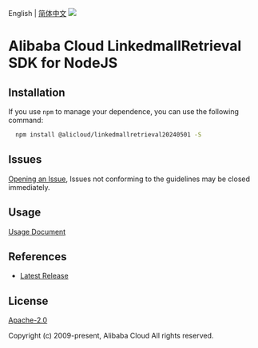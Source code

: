 English | [简体中文](README-CN.md)
![](https://aliyunsdk-pages.alicdn.com/icons/AlibabaCloud.svg)

# Alibaba Cloud LinkedmallRetrieval SDK for NodeJS

## Installation
If you use `npm` to manage your dependence, you can use the following command:

```sh
  npm install @alicloud/linkedmallretrieval20240501 -S
```

## Issues
[Opening an Issue](https://github.com/aliyun/alibabacloud-typescript-sdk/issues/new), Issues not conforming to the guidelines may be closed immediately.

## Usage
[Usage Document](https://github.com/aliyun/alibabacloud-typescript-sdk/blob/master/docs/Usage-EN.md#quick-examples)

## References
* [Latest Release](https://github.com/aliyun/alibabacloud-typescript-sdk/)

## License
[Apache-2.0](http://www.apache.org/licenses/LICENSE-2.0)

Copyright (c) 2009-present, Alibaba Cloud All rights reserved.
